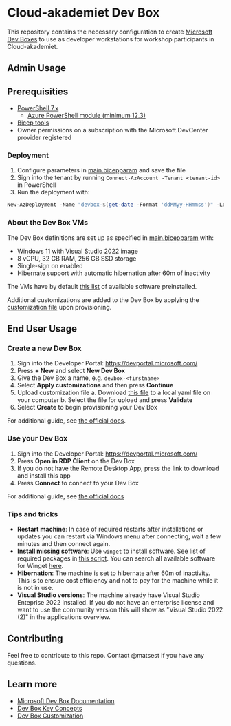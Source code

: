 # Cloud-akademiet Dev Box

This repository contains the necessary configuration to create [Microsoft Dev Boxes](https://learn.microsoft.com/en-us/azure/dev-box/overview-what-is-microsoft-dev-box) to use as developer workstations for workshop participants in Cloud-akademiet.

## Admin Usage

## Prerequisities

- [PowerShell 7.x](https://learn.microsoft.com/en-us/powershell/scripting/install/installing-powershell)
  - [Azure PowerShell module (minimum 12.3)](https://learn.microsoft.com/en-us/powershell/azure/install-azure-powershell)
- [Bicep tools](https://learn.microsoft.com/en-us/azure/azure-resource-manager/bicep/install)
- Owner permissions on a subscription with the Microsoft.DevCenter provider registered

### Deployment

1. Configure parameters in [main.bicepparam](./bicep/main.bicepparam) and save the file
2. Sign into the tenant by running `Connect-AzAccount -Tenant <tenant-id>` in PowerShell
3. Run the deployment with:

```powershell
New-AzDeployment -Name "devbox-$(get-date -Format 'ddMMyy-HHmmss')" -Location 'westeurope' -TemplateFile './bicep/main.bicep' -TemplateParameterFile './bicep/main.bicepparam'
```

### About the Dev Box VMs

The Dev Box definitions are set up as specified in [main.bicepparam](./bicep/main.bicepparam) with:
- Windows 11 with Visual Studio 2022 image
- 8 vCPU, 32 GB RAM, 256 GB SSD storage
- Single-sign on enabled
- Hibernate support with automatic hibernation after 60m of inactivity

The VMs have by default [this list](https://github.com/Azure/dev-box-images?tab=readme-ov-file#preinstalled-software) of available software preinstalled.

Additional customizations are added to the Dev Box by applying the [customization file](./customizations/cloudakademiet.yaml) upon provisioning.

## End User Usage

### Create a new Dev Box

1. Sign into the Developer Portal: https://devportal.microsoft.com/
2. Press **+ New** and select **New Dev Box**
3. Give the Dev Box a name, e.g. `devbox-<firstname>`
4. Select **Apply customizations** and then press **Continue**
5. Upload customization file
    a. Download [this file](https://github.com/sopra-steria-norge/cloud-akademiet-devbox/blob/main/customizations/cloudakademiet.yaml) to a local yaml file on your computer
    b. Select the file for upload and press **Validate**
6. Select **Create** to begin provisioning your Dev Box

For additional guide, see [the official docs](https://learn.microsoft.com/en-us/azure/dev-box/quickstart-create-dev-box#create-a-dev-box).

### Use your Dev Box

1. Sign into the Developer Portal: https://devportal.microsoft.com/
2. Press **Open in RDP Client** on the Dev Box
3. If you do not have the Remote Desktop App, press the link to download and install this app
4. Press **Connect** to connect to your Dev Box

For additional guide, see [the official docs](https://learn.microsoft.com/en-us/azure/dev-box/quickstart-create-dev-box#connect-to-a-dev-box)

### Tips and tricks

- **Restart machine**: In case of required restarts after installations or updates you can restart via Windows menu after connecting, wait a few minutes and then connect again.
- **Install missing software**: Use `winget` to install software. See list of required packages in [this script](./customizations/winget.ps1). You can search all available software for Winget [here](https://winstall.app/).
- **Hibernation**: The machine is set to hibernate after 60m of inactivity. This is to ensure cost efficiency and not to pay for the machine while it is not in use.
- **Visual Studio versions**: The machine already have Visual Studio Enteprise 2022 installed. If you do not have an enterprise license and want to use the community version this will show as "Visual Studio 2022 (2)" in the applications overview.

## Contributing

Feel free to contribute to this repo. Contact @matsest if you have any questions.

## Learn more

- [Microsoft Dev Box Documentation](https://learn.microsoft.com/en-us/azure/dev-box/)
- [Dev Box Key Concepts](https://learn.microsoft.com/en-us/azure/dev-box/concept-dev-box-concepts)
- [Dev Box Customization](https://learn.microsoft.com/en-us/azure/dev-box/how-to-customize-dev-box-setup-tasks)